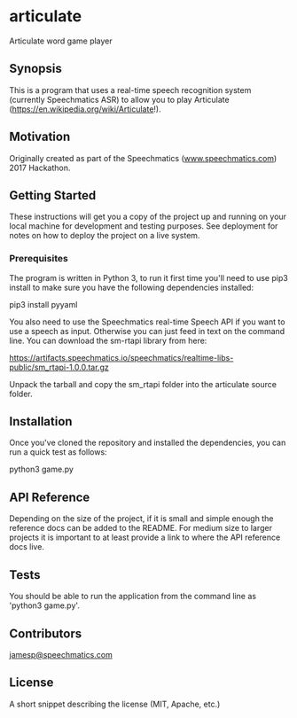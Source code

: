 # articulate
Articulate word game player

## Synopsis

This is a program that uses a real-time speech recognition system (currently Speechmatics ASR) to allow you to play Articulate (https://en.wikipedia.org/wiki/Articulate!).

## Motivation

Originally created as part of the Speechmatics (www.speechmatics.com) 2017 Hackathon.

## Getting Started

These instructions will get you a copy of the project up and running on your local machine for development and testing purposes. See deployment for notes on how to deploy the project on a live system.

### Prerequisites

The program is written in Python 3, to run it first time you'll need to use pip3 install to make sure you have the following dependencies installed:

pip3 install pyyaml

You also need to use the Speechmatics real-time Speech API if you want to use a speech as input. Otherwise you can just feed in text on the command line. You can download the sm-rtapi library from here:

https://artifacts.speechmatics.io/speechmatics/realtime-libs-public/sm_rtapi-1.0.0.tar.gz

Unpack the tarball and copy the sm_rtapi folder into the articulate source folder.


## Installation

Once you've cloned the repository and installed the dependencies, you can run a quick test as follows:

python3 game.py

## API Reference

Depending on the size of the project, if it is small and simple enough the reference docs can be added to the README. For medium size to larger projects it is important to at least provide a link to where the API reference docs live.

## Tests

You should be able to run the application from the command line as 'python3 game.py'.

## Contributors

jamesp@speechmatics.com

## License

A short snippet describing the license (MIT, Apache, etc.)
